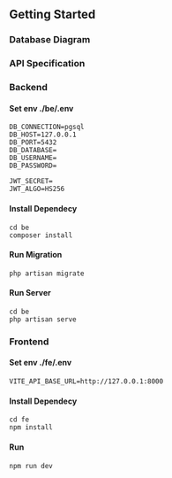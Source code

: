 ## Getting Started <a name = "getting_started"></a>

### Database Diagram

### API Specification

### Backend

#### Set env ./be/.env

```
DB_CONNECTION=pgsql
DB_HOST=127.0.0.1
DB_PORT=5432
DB_DATABASE=
DB_USERNAME=
DB_PASSWORD=

JWT_SECRET=
JWT_ALGO=HS256
```

#### Install Dependecy

```
cd be
composer install
```

#### Run Migration

```
php artisan migrate
```

#### Run Server

```
cd be
php artisan serve
```

### Frontend

#### Set env ./fe/.env

```
VITE_API_BASE_URL=http://127.0.0.1:8000
```

#### Install Dependecy

```
cd fe
npm install
```

#### Run

```
npm run dev
```
